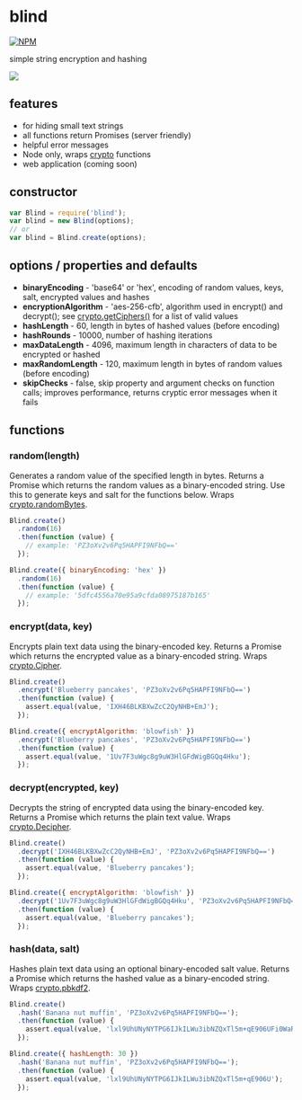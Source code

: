 # blind

[![NPM][npm-badge]][npm-badge-url]

simple string encryption and hashing

<img src="blind.jpg" />

## features
 * for hiding small text strings
 * all functions return Promises (server friendly)
 * helpful error messages
 * Node only, wraps [crypto](http://nodejs.org/api/crypto.html) functions
 * web application (coming soon)

## constructor

``` js
var Blind = require('blind');
var blind = new Blind(options);
// or
var blind = Blind.create(options);
```

## options / properties and defaults
 * __binaryEncoding__ - 'base64' or 'hex', encoding of random values, keys, salt, encrypted values and hashes
 * __encryptionAlgorithm__ - 'aes-256-cfb', algorithm used in encrypt() and decrypt(); see
    [crypto.getCiphers()](http://nodejs.org/api/crypto.html#crypto_crypto_getciphers) for a list of valid values
 * __hashLength__ - 60, length in bytes of hashed values (before encoding)
 * __hashRounds__ - 10000, number of hashing iterations
 * __maxDataLength__ - 4096, maximum length in characters of data to be encrypted or hashed
 * __maxRandomLength__ - 120, maximum length in bytes of random values (before encoding)
 * __skipChecks__ - false, skip property and argument checks on function calls; improves performance,
    returns cryptic error messages when it fails

## functions

### random(length)

Generates a random value of the specified length in bytes.
Returns a Promise which returns the random values as a binary-encoded string.
Use this to generate keys and salt for the functions below.
Wraps [crypto.randomBytes](http://nodejs.org/api/crypto.html#crypto_crypto_randombytes_size_callback).

``` js
Blind.create()
  .random(16)
  .then(function (value) {
    // example: 'PZ3oXv2v6Pq5HAPFI9NFbQ=='
  });

Blind.create({ binaryEncoding: 'hex' })
  .random(16)
  .then(function (value) {
    // example: '5dfc4556a70e95a9cfda08975187b165'
  });
```

### encrypt(data, key)

Encrypts plain text data using the binary-encoded key.
Returns a Promise which returns the encrypted value as a binary-encoded string.
Wraps [crypto.Cipher](http://nodejs.org/api/crypto.html#crypto_class_cipher).  

``` js
Blind.create()
  .encrypt('Blueberry pancakes', 'PZ3oXv2v6Pq5HAPFI9NFbQ==')
  .then(function (value) {
    assert.equal(value, 'IXH46BLKBXwZcC2QyNHB+EmJ');
  });

Blind.create({ encryptAlgorithm: 'blowfish' })
  .encrypt('Blueberry pancakes', 'PZ3oXv2v6Pq5HAPFI9NFbQ==')
  .then(function (value) {
    assert.equal(value, '1Uv7F3uWgc8g9uW3HlGFdWigBGQq4Hku');
  });
```

### decrypt(encrypted, key)

Decrypts the string of encrypted data using the binary-encoded key.
Returns a Promise which returns the plain text value.
Wraps [crypto.Decipher](http://nodejs.org/api/crypto.html#crypto_class_decipher).

``` js
Blind.create()
  .decrypt('IXH46BLKBXwZcC2QyNHB+EmJ', 'PZ3oXv2v6Pq5HAPFI9NFbQ==')
  .then(function (value) {
    assert.equal(value, 'Blueberry pancakes');
  });

Blind.create({ encryptAlgorithm: 'blowfish' })
  .decrypt('1Uv7F3uWgc8g9uW3HlGFdWigBGQq4Hku', 'PZ3oXv2v6Pq5HAPFI9NFbQ==')
  .then(function (value) {
    assert.equal(value, 'Blueberry pancakes');
  });
```
### hash(data, salt)

Hashes plain text data using an optional binary-encoded salt value.
Returns a Promise which returns the hashed value as a binary-encoded string.
Wraps [crypto.pbkdf2](http://nodejs.org/api/crypto.html#crypto_crypto_pbkdf2_password_salt_iterations_keylen_callback).

``` js
Blind.create()
  .hash('Banana nut muffin', 'PZ3oXv2v6Pq5HAPFI9NFbQ==');
  .then(function (value) {
    assert.equal(value, 'lxl9UhUNyNYTPG6IJkILWu3ibNZQxTl5m+qE906UFi0WaR6SQoxMBqxop3H9t1HwuDo2Lyl9YNJJ1gUZ');
  });

Blind.create({ hashLength: 30 })
  .hash('Banana nut muffin', 'PZ3oXv2v6Pq5HAPFI9NFbQ==');
  .then(function (value) {
    assert.equal(value, 'lxl9UhUNyNYTPG6IJkILWu3ibNZQxTl5m+qE906U');
  });
```

[npm-badge]: https://nodei.co/npm/blind.svg?downloads=true&stars=true
[npm-badge-url]: https://nodei.co/npm/blind/
